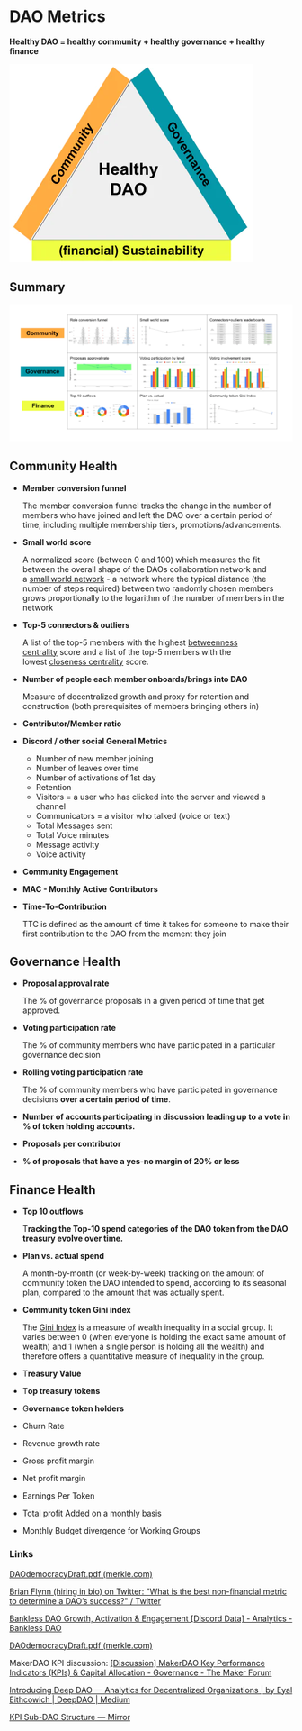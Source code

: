 # DAO Metrics

**Healthy DAO = healthy community + healthy governance + healthy finance**

![Untitled](DAO%20Metrics%207c04a1bd65584e368113602cfef09c58/Untitled.png)

## Summary

![Untitled](DAO%20Metrics%207c04a1bd65584e368113602cfef09c58/Untitled%201.png)

## Community Health

- **Member conversion funnel**
    
    The member conversion funnel tracks the change in the number of members who have joined and left the DAO over a certain period of time, including multiple membership tiers, promotions/advancements.
    
- **Small world score**
    
    A normalized score (between 0 and 100) which measures the fit between the overall shape of the DAOs collaboration network and a [small world network](https://en.wikipedia.org/wiki/Small-world_network) - a network where the typical distance (the number of steps required) between two randomly chosen members grows proportionally to the logarithm of the number of members in the network
    
- **Top-5 connectors & outliers**
    
    A list of the top-5 members with the highest [betweenness centrality](https://neo4j.com/docs/graph-data-science/current/algorithms/betweenness-centrality/) score and a list of the top-5 members with the lowest [closeness centrality](https://neo4j.com/docs/graph-data-science/current/algorithms/closeness-centrality/) score.
    
- **Number of people each member onboards/brings into DAO**
    
    Measure of decentralized growth and proxy for retention and construction (both prerequisites of members bringing others in)
    
- **Contributor/Member ratio**
- **Discord / other social General Metrics**
    - Number of new member joining
    - Number of leaves over time
    - Number of activations of 1st day
    - Retention
    - Visitors = a user who has clicked into the server and viewed a channel
    - Communicators = a visitor who talked (voice or text)
    - Total Messages sent
    - Total Voice minutes
    - Message activity
    - Voice activity
- **Community Engagement**
- **MAC - Monthly Active Contributors**
- **Time-To-Contribution**
    
    TTC is defined as the amount of time it takes for someone to make their first contribution to the DAO from the moment they join
    

## Governance Health

- **Proposal approval rate**
    
    The % of governance proposals in a given period of time that get approved.
    
- **Voting participation rate**
    
    The % of community members who have participated in a particular governance decision
    
- **Rolling voting participation rate**
    
    The % of community members who have participated in governance decisions **over a certain period of time**.
    
- **Number of accounts participating in discussion leading up to a vote in % of token holding accounts.**
- **Proposals per contributor**
- **% of proposals that have a yes-no margin of 20% or less**

## Finance Health

- **Top 10 outflows**
    
    T**racking the Top-10 spend categories of the DAO token from the DAO treasury evolve over time.**
    
- **Plan vs. actual spend**
    
    A month-by-month (or week-by-week) tracking on the amount of community token the DAO intended to spend, according to its seasonal plan, compared to the amount that was actually spent.
    
- **Community token Gini index**
    
    The [Gini Index](https://en.wikipedia.org/wiki/Gini_coefficient) is a measure of wealth inequality in a social group. It varies between 0 (when everyone is holding the exact same amount of wealth) and 1 (when a single person is holding all the wealth) and therefore offers a quantitative measure of inequality in the group.
    
- T**reasury Value**
- T**op treasury tokens**
- G**overnance token holders**
- Churn Rate
- Revenue growth rate
- Gross profit margin
- Net profit margin
- Earnings Per Token
- Total profit Added on a monthly basis
- Monthly Budget divergence for Working Groups

### Links

[DAOdemocracyDraft.pdf (merkle.com)](https://merkle.com/papers/DAOdemocracyDraft.pdf)

[Brian Flynn (hiring in bio) on Twitter: "What is the best non-financial metric to determine a DAO’s success?" / Twitter](https://twitter.com/Flynnjamm/status/1437058952374767619)

[Bankless DAO Growth, Activation & Engagement [Discord Data] - Analytics - Bankless DAO](https://forum.bankless.community/t/bankless-dao-growth-activation-engagement-discord-data/1405)

[DAOdemocracyDraft.pdf (merkle.com)](https://merkle.com/papers/DAOdemocracyDraft.pdf)

MakerDAO KPI discussion: [[Discussion] MakerDAO Key Performance Indicators (KPIs) & Capital Allocation - Governance - The Maker Forum](https://forum.makerdao.com/t/discussion-makerdao-key-performance-indicators-kpis-capital-allocation/7863)

[Introducing Deep DAO — Analytics for Decentralized Organizations | by Eyal Eithcowich | DeepDAO | Medium](https://medium.com/deep-dao/introducing-deep-dao-analytics-for-decentralized-organizations-4504512ff45d)

[KPI Sub-DAO Structure — Mirror](https://pet3rpan.mirror.xyz/5nsl1Xnr-BwmNAPoNeMlghPiTFMhxNg4zE7suaR0sXc)